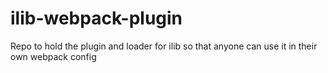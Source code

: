 # ilib-webpack-plugin
Repo to hold the plugin and loader for ilib so that anyone can use it in their own webpack config
